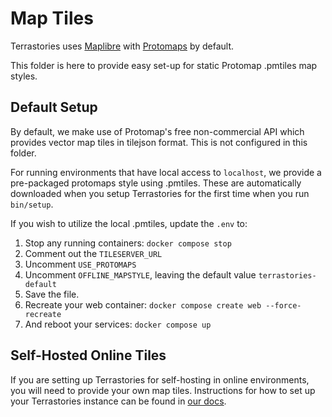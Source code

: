 # Map Tiles

Terrastories uses [Maplibre](https://maplibre.org/) with [Protomaps](https://protomaps.com/) by default.

This folder is here to provide easy set-up for static Protomap .pmtiles map styles.

## Default Setup

By default, we make use of Protomap's free non-commercial API which provides vector map tiles in tilejson format. This is not configured in this folder.

For running environments that have local access to `localhost`, we provide a pre-packaged protomaps style using .pmtiles. These are automatically downloaded when you setup Terrastories for the first time when you run `bin/setup`.

If you wish to utilize the local .pmtiles, update the `.env` to:

1. Stop any running containers: `docker compose stop`
1. Comment out the `TILESERVER_URL`
1. Uncomment `USE_PROTOMAPS`
1. Uncomment `OFFLINE_MAPSTYLE`, leaving the default value `terrastories-default`
1. Save the file.
1. Recreate your web container: `docker compose create web --force-recreate`
1. And reboot your services: `docker compose up`

## Self-Hosted Online Tiles

If you are setting up Terrastories for self-hosting in online environments, you will need to provide your own map tiles. Instructions for how to set up your Terrastories instance can be found in [our docs](https://docs.terrastories.app/).
